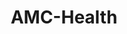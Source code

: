 ---
title: "AMC-Health"
image: "img/solutions/fluent/AMC-Health.jpg"
type: "medigy-clients"
weight: 8
---